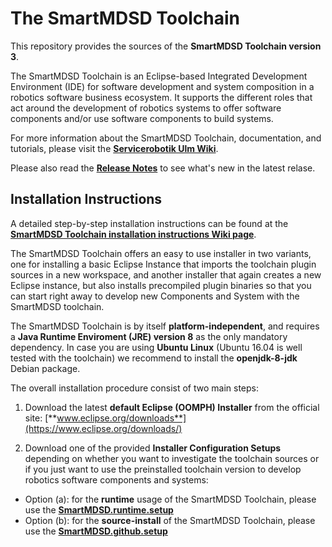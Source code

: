 # The SmartMDSD Toolchain

This repository provides the sources of the **SmartMDSD Toolchain version 3**.

The SmartMDSD Toolchain is an Eclipse-based Integrated Development Environment (IDE) for software development and system composition in a robotics software business ecosystem. It supports the different roles that act around the development of robotics systems to offer software components and/or use software components to build systems.

For more information about the SmartMDSD Toolchain, documentation, and tutorials, please visit the [**Servicerobotik Ulm Wiki**](https://wiki.servicerobotik-ulm.de/smartmdsd-toolchain:start).

Please also read the **[Release Notes](ReleaseNotes.md)** to see what's new in the latest relase.

## Installation Instructions

A detailed step-by-step installation instructions can be found at the [**SmartMDSD Toolchain installation instructions Wiki page**](https://wiki.servicerobotik-ulm.de/smartmdsd-toolchain:installation).

The SmartMDSD Toolchain offers an easy to use installer in two variants, one for installing a basic Eclipse Instance that imports the toolchain plugin sources in a new workspace, and another installer that again creates a new Eclipse instance, but also installs precompiled plugin binaries so that you can start right away to develop new Components and System with the SmartMDSD toolchain.

The SmartMDSD Toolchain is by itself **platform-independent**, and requires a **Java Runtime Enviroment (JRE) version 8** as the only mandatory dependency. In case you are using **Ubuntu Linux** (Ubuntu 16.04 is well tested with the toolchain) we recommend to install the **openjdk-8-jdk** Debian package.

The overall installation procedure consist of two main steps:

1. Download the latest **default Eclipse (OOMPH) Installer** from the official site: [**www.eclipse.org/downloads**](https://www.eclipse.org/downloads/)

2. Download one of the provided **Installer Configuration Setups** depending on whether you want to investigate the toolchain sources or if you just want to use the preinstalled toolchain version to develop robotics software components and systems:

 * Option (a): for the **runtime** usage of the SmartMDSD Toolchain, please use the [**SmartMDSD.runtime.setup**](org.smartmdsd.infrastructure/org.smartmdsd.installer/SmartMDSD.runtime.setup)
 * Option (b): for the **source-install** of the SmartMDSD Toolchain, please use the [**SmartMDSD.github.setup**](org.smartmdsd.infrastructure/org.smartmdsd.installer/SmartMDSD.github.setup)



